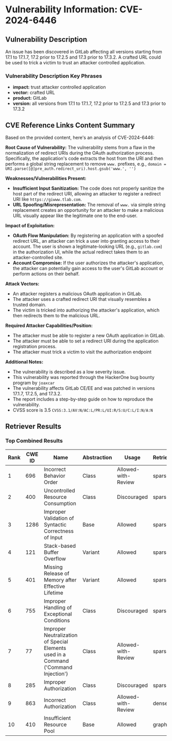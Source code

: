 # Vulnerability Information: CVE-2024-6446

## Vulnerability Description
An issue has been discovered in GitLab affecting all versions starting from 17.1 to 17.1.7, 17.2 prior to 17.2.5 and 17.3 prior to 17.3.2. A crafted URL could be used to trick a victim to trust an attacker controlled application.

### Vulnerability Description Key Phrases
- **impact:** trust attacker controlled application
- **vector:** crafted URL
- **product:** GitLab
- **version:** all versions from 17.1 to 17.1.7, 17.2 prior to 17.2.5 and 17.3 prior to 17.3.2

## CVE Reference Links Content Summary
Based on the provided content, here's an analysis of CVE-2024-6446:

**Root Cause of Vulnerability:**
The vulnerability stems from a flaw in the normalization of redirect URIs during the OAuth authorization process. Specifically, the application's code extracts the host from the URI and then performs a global string replacement to remove `www.` prefixes, e.g., `domain = URI.parse([@]pre_auth.redirect_uri).host.gsub('www.', '')`

**Weaknesses/Vulnerabilities Present:**
- **Insufficient Input Sanitization:** The code does not properly sanitize the host part of the redirect URI, allowing an attacker to register a redirect URI like `https://giwww.tlab.com`.
- **URL Spoofing/Misrepresentation:** The removal of `www.` via simple string replacement creates an opportunity for an attacker to make a malicious URL visually appear like the legitimate one to the end-user.

**Impact of Exploitation:**
- **OAuth Flow Manipulation:** By registering an application with a spoofed redirect URL, an attacker can trick a user into granting access to their account. The user is shown a legitimate-looking URL (e.g., `gitlab.com`) in the authorization UI, while the actual redirect takes them to an attacker-controlled site.
- **Account Compromise:** If the user authorizes the attacker's application, the attacker can potentially gain access to the user's GitLab account or perform actions on their behalf.

**Attack Vectors:**
- An attacker registers a malicious OAuth application in GitLab.
- The attacker uses a crafted redirect URI that visually resembles a trusted domain.
- The victim is tricked into authorizing the attacker's application, which then redirects them to the malicious URL.

**Required Attacker Capabilities/Position:**
- The attacker must be able to register a new OAuth application in GitLab.
- The attacker must be able to set a redirect URI during the application registration process.
- The attacker must trick a victim to visit the authorization endpoint

**Additional Notes:**
- The vulnerability is described as a low severity issue.
- This vulnerability was reported through the HackerOne bug bounty program by `joaxcar`
- The vulnerability affects GitLab CE/EE and was patched in versions 17.1.7, 17.2.5, and 17.3.2.
- The report includes a step-by-step guide on how to reproduce the vulnerability.
- CVSS score is 3.5 `CVSS:3.1/AV:N/AC:L/PR:L/UI:R/S:U/C:L/I:N/A:N`

## Retriever Results

### Top Combined Results

| Rank | CWE ID | Name | Abstraction | Usage  | Retrievers | Individual Scores |
|------|--------|------|-------------|-------|------------|-------------------|
| 1 | 696 | Incorrect Behavior Order | Class | Allowed-with-Review | sparse | 0.107 |
| 2 | 400 | Uncontrolled Resource Consumption | Class | Discouraged | sparse | 0.105 |
| 3 | 1286 | Improper Validation of Syntactic Correctness of Input | Base | Allowed | sparse | 0.105 |
| 4 | 121 | Stack-based Buffer Overflow | Variant | Allowed | sparse | 0.102 |
| 5 | 401 | Missing Release of Memory after Effective Lifetime | Variant | Allowed | sparse | 0.102 |
| 6 | 755 | Improper Handling of Exceptional Conditions | Class | Discouraged | sparse | 0.100 |
| 7 | 77 | Improper Neutralization of Special Elements used in a Command ('Command Injection') | Class | Allowed-with-Review | sparse | 0.099 |
| 8 | 285 | Improper Authorization | Class | Discouraged | sparse | 0.098 |
| 9 | 863 | Incorrect Authorization | Class | Allowed-with-Review | dense | 0.541 |
| 10 | 410 | Insufficient Resource Pool | Base | Allowed | graph | 0.002 |

